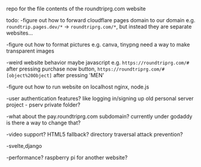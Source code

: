 repo for the file contents of the roundtriprg.com website

todo:
-figure out how to forward cloudflare pages domain to our domain
e.g. `roundtrip.pages.dev/*` -> `roundtriprg.com/*`, but instead they are separate websites...

-figure out how to format pictures
e.g. canva, tinypng
need a way to make transparent images

-weird website behavior
maybe javascript
e.g. `https://roundtriprg.com/#` after pressing purchase now button, 
`https://roundtriprg.com/#[object%20Object]` after pressing 'MEN'

-figure out how to run website on localhost
nginx, node.js

-user authentication features? like logging in/signing up
old personal server project - pserv
private folder?

-what about the pay.roundtriprg.com subdomain?
currently under godaddy
is there a way to change that?

-video support? HTML5 fallback? directory traversal attack prevention?

-svelte,django

-performance? raspberry pi for another website?
